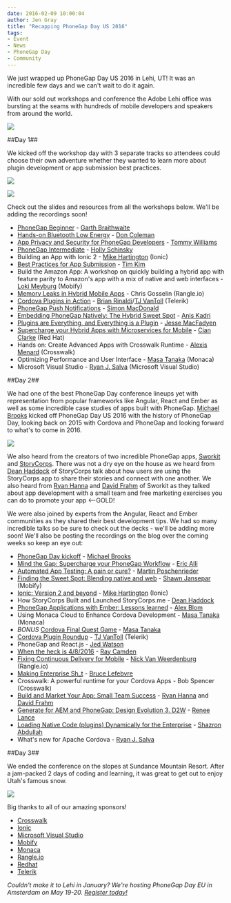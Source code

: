 ```yaml
---
date: 2016-02-09 10:00:04
author: Jen Gray
title: "Recapping PhoneGap Day US 2016"
tags:
- Event
- News
- PhoneGap Day
- Community
---
```


We just wrapped up PhoneGap Day US 2016 in Lehi, UT! It was an incredible few days and we can't wait to do it again. 

With our sold out workshops and conference the Adobe Lehi office was bursting at the seams with hundreds of mobile developers and speakers from around the world. 

![](/uploads/blog/2016-02/pgd5.jpg)

##Day 1##

We kicked off the workshop day with 3 separate tracks so attendees could choose their own adventure whether they wanted to learn more about plugin development or app submission best practices. 

![](/uploads/blog/2016-02/pgd3.jpg)

![](/uploads/blog/2016-02/pgd2.jpg)

Check out the slides and resources from all the workshops below. We'll be adding the recordings soon!

- [PhoneGap Beginner](https://github.com/garthdb/phonegap-day-workshop-beginner/wiki) - [Garth Braithwaite](https://twitter.com/GarthDB)
- [Hands-on Bluetooth Low Energy](http://don.github.io/slides/2016-01-28-phonegap-day/#/) - [Don Coleman](https://twitter.com/doncoleman)
- [App Privacy and Security for PhoneGap Developers](http://devgeeks.github.io/pixfor-vulnerable/assets/player/KeynoteDHTMLPlayer.html#0) - [Tommy Williams](https://twitter.com/theRealDevgeeks)
- [PhoneGap Intermediate](http://hollyschinsky.github.io/spotify-browser/) - [Holly Schinsky](https://twitter.com/devgirlFL)
- Building an App with Ionic 2 - [Mike Hartington](https://twitter.com/mhartington) (Ionic)
- [Best Practices for App Submission](https://github.com/timkim/phonegap-day-workshop-app-submission/wiki) - [Tim Kim](https://twitter.com/timkim)
- Build the Amazon App: A workshop on quickly building a hybrid app with feature parity to Amazon's app with a mix of native and web interfaces - [Loki Meyburg](https://twitter.com/LokiMeyburg) (Mobify)
- [Memory Leaks in Hybrid Mobile Apps](https://docs.google.com/presentation/d/1xtbJzqopuDTxBSOuU1ZgK1TjPExuRWXsVqyjC2N_QOw/edit#slide=id.p) - Chris Gosselin (Rangle.io)
- [Cordova Plugins in Action](https://github.com/remotesynth/pluginSampleApp) - [Brian Rinaldi](https://twitter.com/remotesynth)/[TJ VanToll](https://twitter.com/tjvantoll) (Telerik)
- [PhoneGap Push Notifications](http://macdonst.github.io/push-workshop/) - [Simon MacDonald](https://twitter.com/macdonst)
- [Embedding PhoneGap Natively: The Hybrid Sweet Spot](https://github.com/imhotep/InstaSnap) - [Anis Kadri](https://twitter.com/aniskadri)
- [Plugins are Everything, and Everything is a Plugin](http://purplecabbage.github.io/slides/pgd16Plugins/index.html#/) - [Jesse MacFadyen](https://twitter.com/purplecabbage)
- [Supercharge your Hybrid Apps with Microservices for Mobile](https://rawgit.com/cianclarke/cefb9d15ce0caadc923a/raw/5f2db2b6e1f37a623b7f6e9bd0f47fd83aad2bb2/index.html) - [Cian Clarke](https://twitter.com/cianclarke) (Red Hat)
- Hands on: Create Advanced Apps with Crosswalk Runtime - [Alexis Menard](https://twitter.com/darktears) (Crosswalk)
- Optimizing Performance and User Interface - [Masa Tanaka](https://twitter.com/massie) (Monaca)
- Microsoft Visual Studio - [Ryan J. Salva](https://twitter.com/ryanjsalva) (Microsoft Visual Studio)

##Day 2##

We had one of the best PhoneGap Day conference lineups yet with representation from popular frameworks like Angular, React and Ember as well as some incredible case studies of apps built with PhoneGap. [Michael Brooks](https://twitter.com/mwbrooks) kicked off PhoneGap Day US 2016 with the history of PhoneGap Day, looking back on 2015 with Cordova and PhoneGap and looking forward to what's to come in 2016.

![](/uploads/blog/2016-02/pgd4.jpg)

We also heard from the creators of two incredible PhoneGap apps, [Sworkit](http://sworkit.com/) and [StoryCorps](https://storycorps.org/). There was not a dry eye on the house as we heard from [Dean Haddock](https://twitter.com/systemconscious) of StoryCorps talk about how users are using the StoryCorps app to share their stories and connect with one another. We also heard from [Ryan Hanna](https://twitter.com/heryandotus) and [David Frahm](https://twitter.com/davidfrahm) of Sworkit as they talked about app development with a small team and free marketing exercises you can do to promote your app <--GOLD!

We were also joined by experts from the Angular, React and Ember communities as they shared their best development tips. We had so many incredible talks so be sure to check out the decks - we'll be adding more soon! We'll also be posting the recordings on the blog over the coming weeks so keep an eye out:

- [PhoneGap Day kickoff](http://michaelbrooks.ca/deck/2016-01-29-pgday-us/2016-01-29-phonegap-day-us.pdf) - [Michael Brooks](https://twitter.com/mwbrooks)
- [Mind the Gap: Supercharge your PhoneGap Workflow](https://speakerdeck.com/ericalli/supercharge-your-phonegap-workflow) - [Eric Alli](https://twitter.com/_ericalli)
- [Automated App Testing: A pain or cure?](http://www.slideshare.net/MartinPoschenrieder/phonegap-cordova-developer-day-automated-app-testing) - [Martin Poschenrieder](https://twitter.com/mposchenrieder)
- [Finding the Sweet Spot: Blending native and web](http://www.slideshare.net/ShawnJansepar/finding-the-sweet-spot-blending-the-best-of-native-and-web) - [Shawn Jansepar](https://twitter.com/shawnjan8) (Mobify)
- [Ionic: Version 2 and beyond](http://slidedeck.io/mhartington/ionic-v2-and-beyond) - [Mike Hartington](https://twitter.com/mhartington) (Ionic)
- How StoryCorps Built and Launched StoryCorps.me - [Dean Haddock](https://twitter.com/systemconscious)
- [PhoneGap Applications with Ember: Lessons learned](http://www.slideshare.net/AlexBlom/phonegap-day-2016-emberjs-hybrid-apps-tips) - [Alex Blom](https://twitter.com/AlexBlom)
- Using Monaca Cloud to Enhance Cordova Development - [Masa Tanaka](https://twitter.com/massie) (Monaca)
- *BONUS* [Cordova Final Quest Game](https://github.com/masahirotanaka/cordova-final-quest) - [Masa Tanaka](https://twitter.com/massie)
- [Cordova Plugin Roundup](https://www.tjvantoll.com/speaking/slides/Cordova-Plugin-Roundup/Lehi/cordova-plugin-roundup.pdf) - [TJ VanToll](https://twitter.com/tjvantoll) (Telerik)
- PhoneGap and React.js - [Jed Watson](https://twitter.com/JedWatson)
- [When the heck is 4/8/2016](http://static.raymondcamden.com/enclosures/pgday2016.pdf) - [Ray Camden](https://twitter.com/raymondcamden)
- [Fixing Continuous Delivery for Mobile](http://www.slideshare.net/rangle_io/fixing-continuous-delivery-for-mobile) - [Nick Van Weerdenburg](https://twitter.com/n1cholasv) (Rangle.io)
- [Making Enterprise Sh_t](http://brucelefebvre.com/slides/pgday-lehi-2016-enterprise/content/phonegap/pgday-talk/en/home.html#/) - [Bruce Lefebvre](https://twitter.com/brucelefebvre)
- Crosswalk: A powerful runtime for your Cordova Apps - Bob Spencer (Crosswalk)
- [Build and Market Your App: Small Team Success](https://www.dropbox.com/s/nt3yvfivno9z502/SWORKIT-PGDAY-US-2016.pdf) - [Ryan Hanna](https://twitter.com/heryandotus) and [David Frahm](https://twitter.com/davidfrahm)
- [Generate for AEM and PhoneGap: Design Evolution 3. D2W](https://speakerdeck.com/rlance01/design-evolution-3-dot-0-d2w) - [Renee Lance](https://twitter.com/AdobeGeekGirl)
- [Loading Native Code (plugins) Dynamically for the Enterprise](https://github.com/phonegap/native-plugin-sync-demo) - [Shazron Abdullah](https://twitter.com/shazron)
- What's new for Apache Cordova - [Ryan J. Salva](https://twitter.com/ryanjsalva)

##Day 3##

We ended the conference on the slopes at Sundance Mountain Resort. After a jam-packed 2 days of coding and learning, it was great to get out to enjoy Utah's famous snow. 

![](/uploads/blog/2016-02/pgd6.jpg)

Big thanks to all of our amazing sponsors!

- [Crosswalk](https://crosswalk-project.org/)
- [Ionic](http://ionicframework.com/)
- [Microsoft Visual Studio](https://www.visualstudio.com/)
- [Mobify](http://www.mobify.com/)
- [Monaca](https://monaca.io/)
- [Rangle.io](http://rangle.io/)
- [Redhat](http://www.redhat.com/en)
- [Telerik](http://www.telerik.com/)

*Couldn't make it to Lehi in January? We're hosting PhoneGap Day EU in Amsterdam on May 19-20. [Register today!](http://pgday.phonegap.com/eu2016/)*
